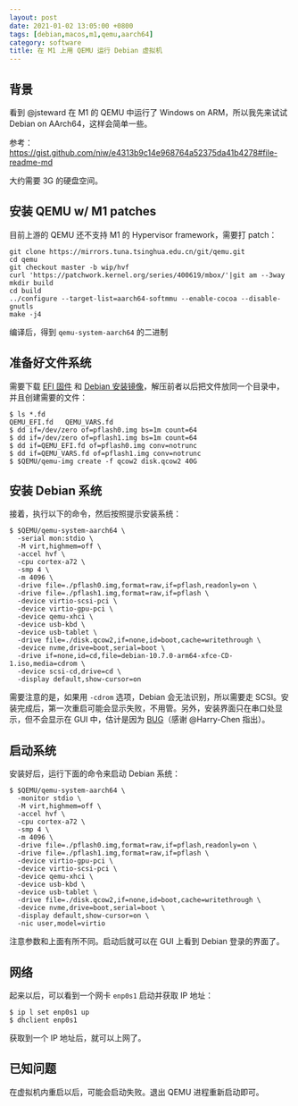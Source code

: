```yaml
---
layout: post
date: 2021-01-02 13:05:00 +0800
tags: [debian,macos,m1,qemu,aarch64]
category: software
title: 在 M1 上用 QEMU 运行 Debian 虚拟机
---
```


## 背景

看到 @jsteward 在 M1 的 QEMU 中运行了 Windows on ARM，所以我先来试试 Debian on AArch64，这样会简单一些。

参考：https://gist.github.com/niw/e4313b9c14e968764a52375da41b4278#file-readme-md

大约需要 3G 的硬盘空间。

## 安装 QEMU w/ M1 patches

目前上游的 QEMU 还不支持 M1 的 Hypervisor framework，需要打 patch：

```shell
git clone https://mirrors.tuna.tsinghua.edu.cn/git/qemu.git
cd qemu
git checkout master -b wip/hvf
curl 'https://patchwork.kernel.org/series/400619/mbox/'|git am --3way
mkdir build
cd build
../configure --target-list=aarch64-softmmu --enable-cocoa --disable-gnutls
make -j4
```

编译后，得到 `qemu-system-aarch64` 的二进制

## 准备好文件系统

需要下载 [EFI 固件](https://gist.github.com/niw/4f1f9bb572f40d406866f23b3127919b/raw/f546faea68f4149c06cca88fa67ace07a3758268/QEMU_EFI-cb438b9-edk2-stable202011-with-extra-resolutions.tar.gz) 和 [Debian 安装镜像](https://mirrors.tuna.tsinghua.edu.cn/debian-cd/current/arm64/iso-cd/debian-10.7.0-arm64-xfce-CD-1.iso)，解压前者以后把文件放同一个目录中，并且创建需要的文件：

```shell
$ ls *.fd
QEMU_EFI.fd   QEMU_VARS.fd
$ dd if=/dev/zero of=pflash0.img bs=1m count=64
$ dd if=/dev/zero of=pflash1.img bs=1m count=64
$ dd if=QEMU_EFI.fd of=pflash0.img conv=notrunc
$ dd if=QEMU_VARS.fd of=pflash1.img conv=notrunc
$ $QEMU/qemu-img create -f qcow2 disk.qcow2 40G
```

## 安装 Debian 系统

接着，执行以下的命令，然后按照提示安装系统：

```shell
$ $QEMU/qemu-system-aarch64 \
  -serial mon:stdio \
  -M virt,highmem=off \
  -accel hvf \
  -cpu cortex-a72 \
  -smp 4 \
  -m 4096 \
  -drive file=./pflash0.img,format=raw,if=pflash,readonly=on \
  -drive file=./pflash1.img,format=raw,if=pflash \
  -device virtio-scsi-pci \
  -device virtio-gpu-pci \
  -device qemu-xhci \
  -device usb-kbd \
  -device usb-tablet \
  -drive file=./disk.qcow2,if=none,id=boot,cache=writethrough \
  -device nvme,drive=boot,serial=boot \
  -drive if=none,id=cd,file=debian-10.7.0-arm64-xfce-CD-1.iso,media=cdrom \
  -device scsi-cd,drive=cd \
  -display default,show-cursor=on
```

需要注意的是，如果用 `-cdrom` 选项，Debian 会无法识别，所以需要走 SCSI。安装完成后，第一次重启可能会显示失败，不用管。另外，安装界面只在串口处显示，但不会显示在 GUI 中，估计是因为 [BUG](https://bugs.debian.org/cgi-bin/bugreport.cgi?bug=977466)（感谢 @Harry-Chen 指出）。

## 启动系统

安装好后，运行下面的命令来启动 Debian 系统：

```shell
$ $QEMU/qemu-system-aarch64 \
  -monitor stdio \
  -M virt,highmem=off \
  -accel hvf \
  -cpu cortex-a72 \
  -smp 4 \
  -m 4096 \
  -drive file=./pflash0.img,format=raw,if=pflash,readonly=on \
  -drive file=./pflash1.img,format=raw,if=pflash \
  -device virtio-gpu-pci \
  -device virtio-scsi-pci \
  -device qemu-xhci \
  -device usb-kbd \
  -device usb-tablet \
  -drive file=./disk.qcow2,if=none,id=boot,cache=writethrough \
  -device nvme,drive=boot,serial=boot \
  -display default,show-cursor=on \
  -nic user,model=virtio
```

注意参数和上面有所不同。启动后就可以在 GUI 上看到 Debian 登录的界面了。

## 网络

起来以后，可以看到一个网卡 `enp0s1` 启动并获取 IP 地址：

```shell
$ ip l set enp0s1 up
$ dhclient enp0s1
```

获取到一个 IP 地址后，就可以上网了。

## 已知问题

在虚拟机内重启以后，可能会启动失败。退出 QEMU 进程重新启动即可。
